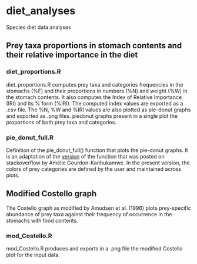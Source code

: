 # diet_analyses

Species diet data analyses

## Prey taxa proportions in stomach contents and their relative importance in the diet

### diet_proportions.R
diet_proportions.R computes prey taxa and categories frequencies in the stomachs (%F) and their proportions in numbers (%N) and weight (%W) in the stomach contents. It also computes the Index of Relative Importance (IRI)  and its % form (%IRI). The computed index values are exported as a .csv file. The %N, %W and %IRI values are also plotted as pie-donut graphs and exported as .png files. piedonut graphs present in a single plot the proportions of both prey taxa and categories.

### pie_donut_full.R
Definition of the pie_donut_full() function that plots the pie-donut graphs. It is an adaptation of the [version](https://stackoverflow.com/questions/68095243/piedonut-how-to-change-color-of-pie-and-donut) of the function that was posted on stackoverflow by Amélie Gourdon-Kanhukamwe. In the present version, the colors of prey categories are defined by the user and maintained across plots.

## Modified Costello graph

The Costello graph as modified by Amudsen et al. (1996) plots prey-specific abundance of prey taxa against their frequency of occurrence in the stomachs with food contents.

### mod_Costello.R
mod_Costello.R produces and exports in a .png file the modified Costello plot for the input data.
